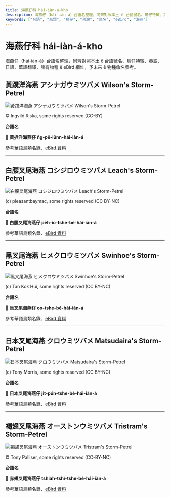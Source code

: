 ```yaml
---
title: 海燕仔科 hái-iàn-á-kho
description: 海燕仔（hái-iàn-á）台語名整理，同齊對照本土 ê 台語號名、鳥仔特徵、英語、日語、華語翻譯，嘛有物種 ê eBird 網址，予未來 ê 物種命名參考。
keywords: ["台語", "鳥類", "鳥仔", "台灣", "鳥名", "eBird", "海燕"]
---
```


# 海燕仔科 hái-iàn-á-kho

海燕仔（hái-iàn-á）台語名整理，同齊對照本土 ê 台語號名、鳥仔特徵、英語、日語、華語翻譯，嘛有物種 ê eBird 網址，予未來 ê 物種命名參考。

## 黃蹼洋海燕 アシナガウミツバメ Wilson's Storm-Petrel

![黃蹼洋海燕 アシナガウミツバメ Wilson's Storm-Petrel](https://inaturalist-open-data.s3.amazonaws.com/photos/456928200/medium.jpg)

© Ingvild Riska, some rights reserved (CC-BY)

**台語名**

🎯 **黃扒洋海燕仔 n̂g-pê-iûnn-hái-iàn-á**

參考華語鳥類名錄、[eBird 資料](https://ebird.org/species/wispet)

---

## 白腰叉尾海燕 コシジロウミツバメ Leach's Storm-Petrel

![白腰叉尾海燕 コシジロウミツバメ Leach's Storm-Petrel](https://inaturalist-open-data.s3.amazonaws.com/photos/97169797/medium.jpg)

(c) pleasantbaymac, some rights reserved (CC BY-NC)

**台語名**

🎯 **白腰叉尾海燕仔 pe̍h-io-tshe-bé-hái-iàn-á**

參考華語鳥類名錄、[eBird 資料](https://ebird.org/species/lcspet)

---

## 黑叉尾海燕 ヒメクロウミツバメ Swinhoe's Storm-Petrel

![黑叉尾海燕 ヒメクロウミツバメ Swinhoe's Storm-Petrel](https://inaturalist-open-data.s3.amazonaws.com/photos/26332137/medium.jpeg)

(c) Tan Kok Hui, some rights reserved (CC BY-NC)

**台語名**

🎯 **烏叉尾海燕仔 oo-tshe-bé-hái-iàn-á**

參考華語鳥類名錄、[eBird 資料](https://ebird.org/species/swspet)

---

## 日本叉尾海燕 クロウミツバメ Matsudaira's Storm-Petrel

![日本叉尾海燕 クロウミツバメ Matsudaira's Storm-Petrel](https://inaturalist-open-data.s3.amazonaws.com/photos/232431/medium.jpg)

(c) Tony Morris, some rights reserved (CC BY-NC)

**台語名**

🎯 **日本叉尾海燕仔 ji̍t-pún-tshe-bé-hái-iàn-á**

參考華語鳥類名錄、[eBird 資料](https://ebird.org/species/maspet2)

---

## 褐翅叉尾海燕 オーストンウミツバメ Tristram's Storm-Petrel

![褐翅叉尾海燕 オーストンウミツバメ Tristram's Storm-Petrel](https://inaturalist-open-data.s3.amazonaws.com/photos/279914354/original.jpg)

© Tony Palliser, some rights reserved (CC-BY-NC)

**台語名**

🎯 **赤翅叉尾海燕仔 tshiah-tshì-tshe-bé-hái-iàn-á**

參考華語鳥類名錄、[eBird 資料](https://ebird.org/species/trspet)
